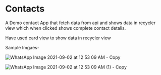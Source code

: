 
# Contacts
A Demo contact App that fetch data from api and shows data in recycler view which when clicked shows complete contact detalis.

Have used card view to show data in recycler view

Sample Imgaes-

![WhatsApp Image 2021-09-02 at 12 53 09 AM - Copy](https://user-images.githubusercontent.com/62156095/131732294-fd6983ae-42c1-4c72-84d7-1483beef1c47.jpeg)


![WhatsApp Image 2021-09-02 at 12 53 09 AM (1) - Copy](https://user-images.githubusercontent.com/62156095/131732305-9ed7a7d3-7ac0-4f78-8eaa-fbd3d70cbdb7.jpeg)
